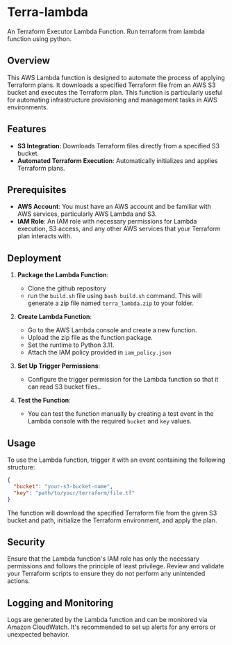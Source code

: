 # Terra-lambda
An Terraform Executor Lambda Function. Run terraform from lambda function using python.

## Overview

This AWS Lambda function is designed to automate the process of applying Terraform plans. It downloads a specified Terraform file from an AWS S3 bucket and executes the Terraform plan. This function is particularly useful for automating infrastructure provisioning and management tasks in AWS environments.

## Features

- **S3 Integration**: Downloads Terraform files directly from a specified S3 bucket.
- **Automated Terraform Execution**: Automatically initializes and applies Terraform plans.

## Prerequisites

- **AWS Account**: You must have an AWS account and be familiar with AWS services, particularly AWS Lambda and S3.
- **IAM Role**: An IAM role with necessary permissions for Lambda execution, S3 access, and any other AWS services that your Terraform plan interacts with.

## Deployment

1. **Package the Lambda Function**:
   - Clone the github repository
   - run the `build.sh` file using `bash build.sh` command. This will generate a zip file named `terra_lambda.zip` to your folder.

2. **Create Lambda Function**:
   - Go to the AWS Lambda console and create a new function.
   - Upload the zip file as the function package.
   - Set the runtime to Python 3.11.
   - Attach the IAM policy provided in `iam_policy.json`

3. **Set Up Trigger Permissions**:
   - Configure the trigger permission for the Lambda function so that it can read S3 bucket files..

4. **Test the Function**:
   - You can test the function manually by creating a test event in the Lambda console with the required `bucket` and `key` values.

## Usage

To use the Lambda function, trigger it with an event containing the following structure:

```json
{
  "bucket": "your-s3-bucket-name",
  "key": "path/to/your/terraform/file.tf"
}
```

The function will download the specified Terraform file from the given S3 bucket and path, initialize the Terraform environment, and apply the plan.

## Security

Ensure that the Lambda function's IAM role has only the necessary permissions and follows the principle of least privilege. Review and validate your Terraform scripts to ensure they do not perform any unintended actions.

## Logging and Monitoring

Logs are generated by the Lambda function and can be monitored via Amazon CloudWatch. It's recommended to set up alerts for any errors or unexpected behavior.

